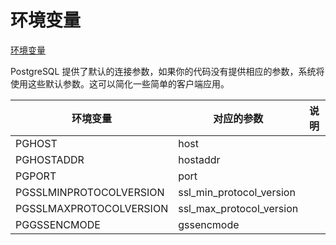 # 环境变量

[环境变量](https://www.postgresql.org/docs/14/libpq-envars.html)

PostgreSQL 提供了默认的连接参数，如果你的代码没有提供相应的参数，系统将使用这些默认参数。这可以简化一些简单的客户端应用。


| 环境变量                | 对应的参数                | 说明 |
|-------------------------|---------------------------|------|
| PGHOST                  | host                      | |
| PGHOSTADDR              | hostaddr                  | |
| PGPORT                  | port                      | |
| PGSSLMINPROTOCOLVERSION | ssl_min_protocol_version  | |
| PGSSLMAXPROTOCOLVERSION | ssl_max_protocol_version  | |
| PGGSSENCMODE            | gssencmode                | |





